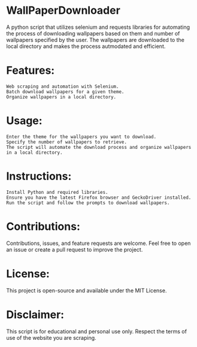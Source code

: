 # WallPaperDownloader
A python script that utilizes selenium and requests libraries for automating the process of downloading wallpapers based on them and number of wallpapers specified by the user. The wallpapers are downloaded to the local directory and makes the process autmodated and efficient.


# Features:

    Web scraping and automation with Selenium.
    Batch download wallpapers for a given theme.
    Organize wallpapers in a local directory.

# Usage:

    Enter the theme for the wallpapers you want to download.
    Specify the number of wallpapers to retrieve.
    The script will automate the download process and organize wallpapers in a local directory.

# Instructions:

    Install Python and required libraries.
    Ensure you have the latest Firefox browser and GeckoDriver installed.
    Run the script and follow the prompts to download wallpapers.

# Contributions:
Contributions, issues, and feature requests are welcome. Feel free to open an issue or create a pull request to improve the project.

# License:
This project is open-source and available under the MIT License.

# Disclaimer:
This script is for educational and personal use only. Respect the terms of use of the website you are scraping.
